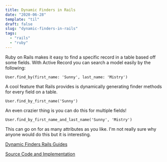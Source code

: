 ```yaml
---
title: Dynamic Finders in Rails
date: "2020-06-28"
template: "til"
draft: false
slug: "dynamic-finders-in-rails"
tags:
  - "rails"
  - "ruby"
---
```


Ruby on Rails makes it easy to find a specific record in a table based off some fields. With Active Record you can
search a model easily by the following:

`User.find_by(first_name: 'Sunny', last_name: 'Mistry')`

A cool feature that Rails provides is dynamically generating finder methods for every field on a table.

`User.find_by_first_name('Sunny')`

An even crazier thing is you can do this for multiple fields!

`User.find_by_first_name_and_last_name('Sunny', 'Mistry')`

This can go on for as many attributes as you like. I'm not really sure why anyone would do this but it is interesting.

[Dynamic Finders Rails Guides](https://guides.rubyonrails.org/active_record_querying.html#dynamic-finders)

[Source Code and Implementation](https://github.com/rails/rails/blob/v3.2.15.rc2/activerecord/lib/active_record/dynamic_matchers.rb)
